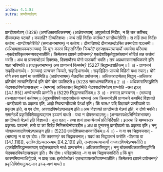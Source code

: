 ```yaml
---
index: 4.1.83
sutra: प्राग्दीव्यतोऽण्

---
```

प्राग्दीव्यतोऽण् (1329) (अणधिकाराधिकरणम्) (आक्षेपभाष्यम्) अयुक्तोऽयं निर्देशः, न हि तत्र कश्चिद् दीव्यच्छब्दः पठ्यते। कस्तर्हि? दीव्यतिशब्दः। कथं तर्हि निर्देशः कर्तव्यः? प्राग्दीव्यतेरिति। स तर्हि तथा निर्देशः कर्तव्यः -प्राग्दीव्यतेरिति? (समाधानभाष्यम्) न कर्तव्यः। दीव्यतिशब्दे दीव्यच्छब्दोऽस्ति तस्मादेषा पञ्ञ्चमी॥ (परिभाषाज्ञापकपरभाष्यम्) किं पुनः कारणं विकृतनिर्देशः क्रियते? एतज्ज्ञापयत्याचार्यो भवत्येषा परिभाषा -एकदेशविकृतमनन्यवद्भवतीति। किमेतस्य ज्ञापने प्रयोजनम्? एकदेशविकृतेषूपसंख्यानं चोदितं तन्न कर्तव्यं भवति। अथ वा प्राक्शब्दोऽयं दिक्शब्दः, दिक्शब्दैश्च योगो पञ्ञ्चमी भवति। तत्र अप्रथमासमानाधिकरणे इति शता भविष्यति॥ (पदकृत्यभाष्यम्) अथ प्राग्वचनं किमर्थम्? (5227 सिद्धान्तवार्तिकम्॥ 1 ॥) - प्राग्वचनं सकृद्विधानार्थम् - (भाष्यम्) प्राग्वचनं क्रियते, सकृद्विधानार्थम्। सकृद्विहितः प्रत्ययो विहितो यथा स्यात्। योगे योगे तस्य ग्रहणं मा कार्षमिति॥ (आक्षेपभाष्यम्) नैतदस्ति प्रयोजनम्। अधिकारादप्येतत् सिद्धम् -अधिकारः प्रतियोगं तस्यानिर्देशार्थ इति योगे योग उपतिष्ठते॥ (5228 समाधानवार्तिकम्॥ 2 ॥) - अधिकारात्सिद्धमिति चेदपवादविषयेऽण्प्रसङ्गः - (भाष्यम्) अधिकारात् सिद्धमिति चेदपवादविषयेऽण् प्राप्नोति -अत इञ्ञ् [[4.1.95]] अण्चेत्यणपि प्राप्नोति॥ (5229 सिद्धान्तवार्तिकम्॥ 3 ॥) - तस्मात् प्राग्वचनम् - (भाष्यम्) तस्मात्प्राग्वचनं कर्तव्यम्॥ (सूत्रार्थविषये पक्षद्वयबोधकं भाष्यम्) अथ क्रियमाणेऽपि प्राग्वचने कथमिदं विज्ञायते -प्राग्दीव्यतो याः प्रकृतय इति, आहो स्वित्प्राग्दीव्यतो येऽर्था इति। किं चातः? यदि विज्ञायते प्राग्दीव्यतो याः प्रकृतय इति, स एव दोषः, अपवादविषयेऽण्प्रसङ्ग इति॥ अथ विज्ञायते प्राग्दीव्यतो येऽर्था इति, न दोषो भवति। समानेऽर्थे प्रकृतिविशेषादुत्पद्यमान इञ्ञणं बाधते। यथा न दोषस्तथाऽस्तु॥ (अन्यतरपक्षेऽभिनिवेशभाष्यम्) प्राग्दीव्यतो येऽर्था इति विज्ञायते। कुत एतत् - तथा ह्ययं प्राधान्येनार्थं प्रतिनिर्दिशति। इतरथा हि बह्व्यस्तत्र प्रकृतयः पठ्यन्ते, ततो यां कां चिदेव निमित्तत्वेनोपाददीत॥ अथ वा पुनरस्तु प्राग्दीव्यतो याः प्रकृतय इति। ननु चोक्तमपवादविषयेऽण्प्रसङ्ग इति॥ (5230 एकदेशिसमाधानवार्तिकम्॥ 4 ॥) - न वा क्व चिद्वावचनात् - (भाष्यम्) न वा एष दोषः। किं कारणम्? क्व चिद्वावचनात्। यदयं क्व चिद्वावचनं करोति -पीलाया वा [[4.1.118]], उदश्वितोऽन्यतरस्याम् [[4.2.19]] इति, तज्ज्ञापयत्याचार्यो नापवादविषयेऽण्भवतीति॥ (एकदेशिसिद्धान्तभाष्यम् यद्येतज्ज्ञाप्यते नार्थः प्राग्वचनेन। अधिकारात्सिद्धम्। ननु चोक्तमधिकारात्सिद्धमिति चेदपवादविषयेऽण्प्रसङ्ग इति। नैष दोषः। परिहृतमेतत् -न वा क्व चिद्वावचनादिति॥ किं पुनः कारणमियानवधिर्गृह्यते, न प्राक् ठकः इत्येवोच्येत? एतज्ज्ञापयत्यर्थेष्वयम्भवतीति। किमेतस्य ज्ञापने प्रयोजनम्? प्रकृतिविशेषादुत्पद्यमान इञ्ञ्-अणं बाधते॥